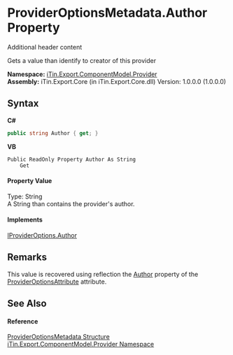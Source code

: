 # ProviderOptionsMetadata.Author Property 
Additional header content 

Gets a value than identify to creator of this provider

**Namespace:**&nbsp;<a href="N_iTin_Export_ComponentModel_Provider">iTin.Export.ComponentModel.Provider</a><br />**Assembly:**&nbsp;iTin.Export.Core (in iTin.Export.Core.dll) Version: 1.0.0.0 (1.0.0.0)

## Syntax

**C#**<br />
``` C#
public string Author { get; }
```

**VB**<br />
``` VB
Public ReadOnly Property Author As String
	Get
```


#### Property Value
Type: String<br />A String than contains the provider's author.

#### Implements
<a href="P_iTin_Export_ComponentModel_Provider_IProviderOptions_Author">IProviderOptions.Author</a><br />

## Remarks
This value is recovered using reflection the <a href="P_iTin_Export_ComponentModel_Provider_ProviderOptionsAttribute_Author">Author</a> property of the <a href="T_iTin_Export_ComponentModel_Provider_ProviderOptionsAttribute">ProviderOptionsAttribute</a> attribute.

## See Also


#### Reference
<a href="T_iTin_Export_ComponentModel_Provider_ProviderOptionsMetadata">ProviderOptionsMetadata Structure</a><br /><a href="N_iTin_Export_ComponentModel_Provider">iTin.Export.ComponentModel.Provider Namespace</a><br />